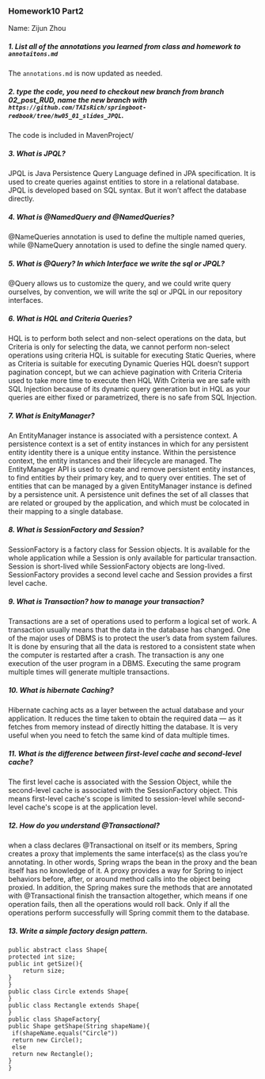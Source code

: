 ### Homework10 Part2

Name: Zijun Zhou

##### 1. List all of the annotations you learned from class and homework to `annotaitons.md`
The `annotations.md` is now updated as needed.

##### 2. type the code, you need to checkout new branch from branch 02_post_RUD, name the new branch with `https://github.com/TAIsRich/springboot-redbook/tree/hw05_01_slides_JPQL`.
The code is included in MavenProject/

##### 3. What is JPQL?
JPQL is Java Persistence Query Language defined in JPA specification. It is used to create queries against entities to store in a relational database. JPQL is developed based on SQL syntax. But it won’t affect the database directly.

##### 4. What is @NamedQuery and @NamedQueries?
@NameQueries annotation is used to define the multiple named queries, while @NameQuery annotation is used to define the single named query.

##### 5. What is @Query? In which Interface we write the sql or JPQL?
@Query allows us to customize the query, and we could write query ourselves, by convention, we will write the sql or JPQL in our repository interfaces.

##### 6. What is HQL and Criteria Queries?
HQL is to perform both select and non-select operations on the data,  but Criteria is only for selecting the data, we cannot perform non-select operations using criteria
HQL is suitable for executing Static Queries, where as Criteria is suitable for executing Dynamic Queries
HQL doesn’t support pagination concept, but we can achieve pagination with Criteria
Criteria used to take more time to execute then HQL
With Criteria we are safe with SQL Injection because of its dynamic query generation but in HQL as your queries are either fixed or parametrized, there is no safe from SQL Injection.

##### 7. What is EnityManager?
An EntityManager instance is associated with a persistence context. A persistence context is a set of entity instances in which for any persistent entity identity there is a unique entity instance. Within the persistence context, the entity instances and their lifecycle are managed. The EntityManager API is used to create and remove persistent entity instances, to find entities by their primary key, and to query over entities.
The set of entities that can be managed by a given EntityManager instance is defined by a persistence unit. A persistence unit defines the set of all classes that are related or grouped by the application, and which must be colocated in their mapping to a single database.



##### 8. What is SessionFactory and Session?
SessionFactory is a factory class for Session objects. It is available for the whole application while a Session is only available for particular transaction. Session is short-lived while SessionFactory objects are long-lived. SessionFactory provides a second level cache and Session provides a first level cache.
##### 9. What is Transaction? how to manage your transaction?
Transactions are a set of operations used to perform a logical set of work. A transaction usually means that the data in the database has changed. One of the major uses of DBMS is to protect the user’s data from system failures. It is done by ensuring that all the data is restored to a consistent state when the computer is restarted after a crash. The transaction is any one execution of the user program in a DBMS. Executing the same program multiple times will generate multiple transactions. 
##### 10. What is hibernate Caching?
Hibernate caching acts as a layer between the actual database and your application. It reduces the time taken to obtain the required data — as it fetches from memory instead of directly hitting the database. It is very useful when you need to fetch the same kind of data multiple times.
##### 11. What is the difference between first-level cache and second-level cache?
The first level cache is associated with the Session Object, while the second-level cache is associated with the SessionFactory object. This means first-level cache's scope is limited to session-level while second-level cache's scope is at the application level.

##### 12. How do you understand @Transactional?
when a class declares @Transactional on itself or its members, Spring creates a proxy that implements the same interface(s) as the class you’re annotating. In other words, Spring wraps the bean in the proxy and the bean itself has no knowledge of it. A proxy provides a way for Spring to inject behaviors before, after, or around method calls into the object being proxied.
In addition, the Spring makes sure the methods that are annotated with @Transactional finish the transaction altogether, which means if one operation fails, then all the operations would roll back. Only if all the operations perform successfully will Spring commit them to the database.

##### 13. Write a simple factory design pattern.
```
public abstract class Shape{
protected int size;
public int getSize(){
    return size;
}
}
public class Circle extends Shape{
}
public class Rectangle extends Shape{
}
public class ShapeFactory{
public Shape getShape(String shapeName){
 if(shapeName.equals("Circle"))
 return new Circle();
 else
 return new Rectangle();
}
}

```